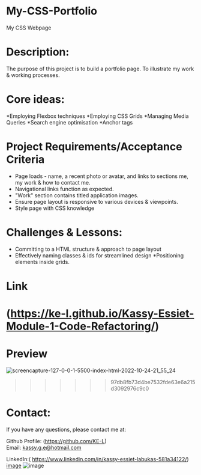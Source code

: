 # My-CSS-Portfolio
My CSS Webpage 

# Description:
The purpose of this project is to build a portfolio page. To illustrate my work & working processes. 

# Core ideas: 
*Employing Flexbox techniques 
*Employing CSS Grids 
*Managing Media Queries
*Search engine optimisation
*Anchor tags 


# Project Requirements/Acceptance Criteria 
* Page loads - name, a recent photo or avatar, and links to sections me, my work & how to contact me. 
* Navigational links function as expected. 
* "Work" section contains titled application images.
* Ensure page layout is responsive to various devices & viewpoints. 
* Style page with CSS knowledge 


# Challenges & Lessons:
* Committing to a HTML structure & approach to page layout 
* Effectively naming classes & ids for streamlined design
*Positioning elements inside grids.

# Link 
(https://ke-l.github.io/Kassy-Essiet-Module-1-Code-Refactoring/)
=======
# Preview
![screencapture-127-0-0-1-5500-index-html-2022-10-24-21_55_24](https://user-images.githubusercontent.com/115717787/197627685-e97c980a-b011-4d97-b693-1871f2863113.png)
>>>>>>> 97db8fb73d4be7532fde63e6a215d3092976c9c0

# Contact:
If you have any questions, please contact me at: 

  Github Profile: (https://github.com/KE-L)  
  Email: kassy.g.e@hotmail.com
  
  LinkedIn:( https://www.linkedin.com/in/kassy-essiet-labukas-581a34122/)
[image](https://user-images.githubusercontent.com/115717787/197624356-f4e3f1f8-366b-472c-ad09-0065dc9517d1.png)
![image](https://user-images.githubusercontent.com/115717787/199064100-a332dffa-bf7a-4177-965f-0bcb09fcbaaa.png)
